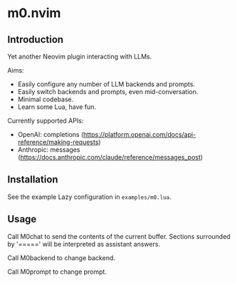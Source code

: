 # m0.nvim
## Introduction
Yet another Neovim plugin interacting with LLMs.

Aims:
* Easily configure any number of LLM backends and prompts.
* Easily switch backends and prompts, even mid-conversation.
* Minimal codebase.
* Learn some Lua, have fun.

Currently supported APIs:
* OpenAI: completions (https://platform.openai.com/docs/api-reference/making-requests)
* Anthropic: messages (https://docs.anthropic.com/claude/reference/messages_post)

## Installation
See the example Lazy configuration in `examples/m0.lua`.

## Usage
Call M0chat to send the contents of the current buffer.
Sections surrounded by '=====' will be interpreted as assistant answers.

Call M0backend to change backend.

Call M0prompt to change prompt.
